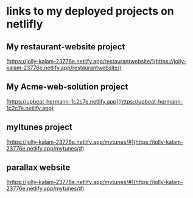 # links to my deployed projects on netlifly

## My restaurant-website project
[https://jolly-kalam-23776e.netlify.app/restaurantwebsite/](https://jolly-kalam-23776e.netlify.app/restaurantwebsite/)

## My Acme-web-solution project
[https://upbeat-hermann-1c2c7e.netlify.app](https://upbeat-hermann-1c2c7e.netlify.app)


## myItunes project
[https://jolly-kalam-23776e.netlify.app/mytunes/#](https://jolly-kalam-23776e.netlify.app/mytunes/#)

## parallax website
[https://jolly-kalam-23776e.netlify.app/mytunes/#](https://jolly-kalam-23776e.netlify.app/mytunes/#)
